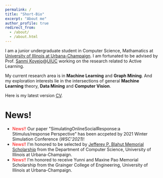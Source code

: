 ```yaml
---
permalink: /
title: "Short-Bio"
excerpt: "About me"
author_profile: true
redirect_from: 
  - /about/
  - /about.html
---
```


I am a junior undergraduate student in Computer Science, Mathamatics at [University of Illinois at Urbana-Champaign](https://illinois.edu/). I am fortunated to be advised by Prof. [Sanmi Koyejo](https://sanmi.cs.illinois.edu/)@[UIUC](https://illinois.edu/) working on the research related to Active Learning.

My current research area is in **Machine Learning** and **Graph Mining**. And my exploration interests lie in the intersections of general **Machine Learning** theory, **Data Mining** and **Computer Vision**.

Here is my latest version [CV](https://minhaoj2.github.io/files/CV.pdf).

News!
======
* <span style="color:red">News!!</span> Our paper "SimulatingOnlineSocialResponse:a Stimulus/response Perspective" has been accpeted by 2021 Winter Simulation Conference (*WSC'2021*)!
* <span style="color:red">News!!</span> I'm honored to be selected by [Jefferey P. Blahut Memorial Scholarship](https://cs.illinois.edu/about/awards/undergraduate-scholarships-awards/jeffrey-p-blahut-memorial-scholarship) from the Department of Computer Science, University of Illinois at Urbana-Champaign.
* <span style="color:red">News!!</span> I'm honored to receive Yunni and Maxine Pao Memorial Scholarship from the Grainger College of Engineering, University of Illinois at Urbana-Champaign.
